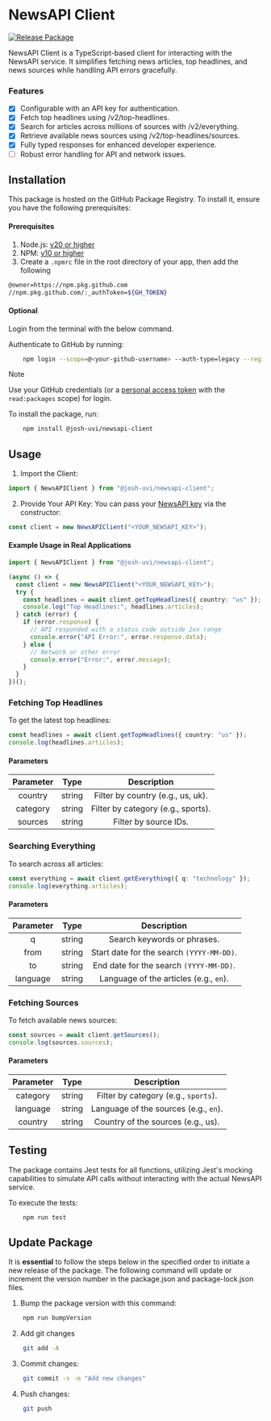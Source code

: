 # NewsAPI Client

[![Release Package](https://github.com/Josh-Uvi/newsapi-client/actions/workflows/release-package.yml/badge.svg)](https://github.com/Josh-Uvi/newsapi-client/actions/workflows/release-package.yml)

NewsAPI Client is a TypeScript-based client for interacting with the NewsAPI service. It simplifies fetching news articles, top headlines, and news sources while handling API errors gracefully.

### Features

- [x] Configurable with an API key for authentication.
- [x] Fetch top headlines using /v2/top-headlines.
- [x] Search for articles across millions of sources with /v2/everything.
- [x] Retrieve available news sources using /v2/top-headlines/sources.
- [x] Fully typed responses for enhanced developer experience.
- [ ] Robust error handling for API and network issues.

## Installation

This package is hosted on the GitHub Package Registry. To install it, ensure you have the following prerequisites:

#### Prerequisites

1. Node.js: [v20 or higher](https://nodejs.org/en/download/package-manager)
2. NPM: [v10 or higher](https://docs.npmjs.com/cli/v8/commands/npm-version)
3. Create a `.npmrc` file in the root directory of your app, then add the following

```bash
@owner=https://npm.pkg.github.com
//npm.pkg.github.com/:_authToken=${GH_TOKEN}

```

#### Optional

Login from the terminal with the below command.

Authenticate to GitHub by running:

```bash
    npm login --scope=@<your-github-username> --auth-type=legacy --registry=https://npm.pkg.github.com

```

> [!Note]
> Use your GitHub credentials (or a [personal access token](https://github.com/settings/tokens/new) with the `read:packages` scope) for login.

To install the package, run:

```bash
    npm install @josh-uvi/newsapi-client
```

## Usage

1. Import the Client:

```ts
import { NewsAPIClient } from "@josh-uvi/newsapi-client";
```

2. Provide Your API Key: You can pass your [NewsAPI key](https://newsapi.org/account) via the constructor:

```ts
const client = new NewsAPIClient("<YOUR_NEWSAPI_KEY>");
```

#### Example Usage in Real Applications

```ts
import { NewsAPIClient } from "@josh-uvi/newsapi-client";

(async () => {
  const client = new NewsAPIClient("<YOUR_NEWSAPI_KEY>");
  try {
    const headlines = await client.getTopHeadlines({ country: "us" });
    console.log("Top Headlines:", headlines.articles);
  } catch (error) {
    if (error.response) {
      // API responded with a status code outside 2xx range
      console.error("API Error:", error.response.data);
    } else {
      // Network or other error
      console.error("Error:", error.message);
    }
  }
})();
```

### Fetching Top Headlines

To get the latest top headlines:

```ts
const headlines = await client.getTopHeadlines({ country: "us" });
console.log(headlines.articles);
```

#### Parameters

| Parameter |  Type  |            Description             |
| :-------: | :----: | :--------------------------------: |
|  country  | string | Filter by country (e.g., us, uk).  |
| category  | string | Filter by category (e.g., sports). |
|  sources  | string |       Filter by source IDs.        |

### Searching Everything

To search across all articles:

```ts
const everything = await client.getEverything({ q: "technology" });
console.log(everything.articles);
```

#### Parameters

| Parameter |  Type  |                Description                |
| :-------: | :----: | :---------------------------------------: |
|     q     | string |        Search keywords or phrases.        |
|   from    | string | Start date for the search `(YYYY-MM-DD)`. |
|    to     | string |  End date for the search `(YYYY-MM-DD)`.  |
| language  | string |  Language of the articles (e.g., `en`).   |

### Fetching Sources

To fetch available news sources:

```ts
const sources = await client.getSources();
console.log(sources.sources);
```

#### Parameters

| Parameter |  Type  |              Description              |
| :-------: | :----: | :-----------------------------------: |
| category  | string | Filter by category (e.g., `sports`).  |
| language  | string | Language of the sources (e.g., `en`). |
|  country  | string |  Country of the sources (e.g., us).   |

## Testing

The package contains Jest tests for all functions, utilizing Jest's mocking capabilities to simulate API calls without interacting with the actual NewsAPI service.

To execute the tests:

```bash
    npm run test
```

## Update Package

It is **essential** to follow the steps below in the specified order to initiate a new release of the package. The following command will update or increment the version number in the package.json and package-lock.json files.

1. Bump the package version with this command:

```bash
    npm run bumpVersion
```

2. Add git changes

```bash
    git add -A
```

3. Commit changes:

```bash
    git commit -s -m "Add new changes"
```

4. Push changes:

```bash
    git push
```
